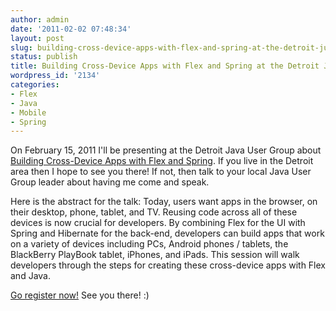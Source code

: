 ```yaml
---
author: admin
date: '2011-02-02 07:48:34'
layout: post
slug: building-cross-device-apps-with-flex-and-spring-at-the-detroit-jug
status: publish
title: Building Cross-Device Apps with Flex and Spring at the Detroit JUG
wordpress_id: '2134'
categories:
- Flex
- Java
- Mobile
- Spring
---
```


On February 15, 2011 I'll be presenting at the Detroit Java User Group about
[Building Cross-Device Apps with Flex and
Spring](http://detroitjugfebruary2011-estw.eventbrite.com/). If you live in
the Detroit area then I hope to see you there! If not, then talk to your local
Java User Group leader about having me come and speak.

Here is the abstract for the talk: Today, users want apps in the browser, on
their desktop, phone, tablet, and TV. Reusing code across all of these devices
is now crucial for developers. By combining Flex for the UI with Spring and
Hibernate for the back-end, developers can build apps that work on a variety
of devices including PCs, Android phones / tablets, the BlackBerry PlayBook
tablet, iPhones, and iPads. This session will walk developers through the
steps for creating these cross-device apps with Flex and Java.

[Go register now!](http://detroitjugfebruary2011-estw.eventbrite.com/) See you
there! :)

  

